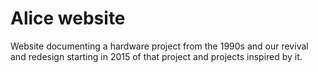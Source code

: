 # Alice website

Website documenting a hardware project from the 1990s and our revival and redesign starting in 2015 of that project and projects inspired by it.
